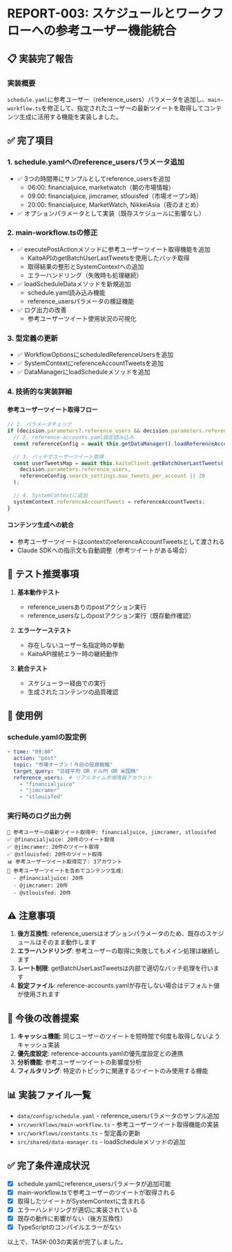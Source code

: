 # REPORT-003: スケジュールとワークフローへの参考ユーザー機能統合

## 📋 実装完了報告

### 実装概要
`schedule.yaml`に参考ユーザー（reference_users）パラメータを追加し、`main-workflow.ts`を修正して、指定されたユーザーの最新ツイートを取得してコンテンツ生成に活用する機能を実装しました。

## ✅ 完了項目

### 1. schedule.yamlへのreference_usersパラメータ追加
- ✅ 3つの時間帯にサンプルとしてreference_usersを追加
  - 06:00: financialjuice, marketwatch（朝の市場情報）
  - 09:00: financialjuice, jimcramer, stlouisfed（市場オープン時）
  - 20:00: financialjuice, MarketWatch, NikkeiAsia（夜のまとめ）
- ✅ オプションパラメータとして実装（既存スケジュールに影響なし）

### 2. main-workflow.tsの修正
- ✅ executePostActionメソッドに参考ユーザーツイート取得機能を追加
  - KaitoAPIのgetBatchUserLastTweetsを使用したバッチ取得
  - 取得結果の整形とSystemContextへの追加
  - エラーハンドリング（失敗時も処理継続）
- ✅ loadScheduleDataメソッドを新規追加
  - schedule.yaml読み込み機能
  - reference_usersパラメータの検証機能
- ✅ ログ出力の改善
  - 参考ユーザーツイート使用状況の可視化

### 3. 型定義の更新
- ✅ WorkflowOptionsにscheduledReferenceUsersを追加
- ✅ SystemContextにreferenceAccountTweetsを追加
- ✅ DataManagerにloadScheduleメソッドを追加

### 4. 技術的な実装詳細

#### 参考ユーザーツイート取得フロー
```typescript
// 1. パラメータチェック
if (decision.parameters?.reference_users && decision.parameters.reference_users.length > 0) {
  // 2. reference-accounts.yaml設定読み込み
  const referenceConfig = await this.getDataManager().loadReferenceAccounts();
  
  // 3. バッチでユーザーツイート取得
  const userTweetsMap = await this.kaitoClient.getBatchUserLastTweets(
    decision.parameters.reference_users,
    referenceConfig.search_settings.max_tweets_per_account || 20
  );
  
  // 4. SystemContextに追加
  systemContext.referenceAccountTweets = referenceAccountTweets;
}
```

#### コンテンツ生成への統合
- 参考ユーザーツイートはcontextのreferenceAccountTweetsとして渡される
- Claude SDKへの指示文も自動調整（参考ツイートがある場合）

## 🧪 テスト推奨事項

1. **基本動作テスト**
   - reference_usersありのpostアクション実行
   - reference_usersなしのpostアクション実行（既存動作確認）

2. **エラーケーステスト**
   - 存在しないユーザー名指定時の挙動
   - KaitoAPI接続エラー時の継続動作

3. **統合テスト**
   - スケジューラー経由での実行
   - 生成されたコンテンツの品質確認

## 📝 使用例

### schedule.yamlの設定例
```yaml
- time: "09:00"
  action: "post"
  topic: "市場オープン！今日の投資戦略"
  target_query: "日経平均 OR ドル円 OR 米国株"
  reference_users:  # リアルタイム市場情報アカウント
    - "financialjuice"
    - "jimcramer"
    - "stlouisfed"
```

### 実行時のログ出力例
```
👥 参考ユーザーの最新ツイート取得中: financialjuice, jimcramer, stlouisfed
✅ @financialjuice: 20件のツイート取得
✅ @jimcramer: 20件のツイート取得
✅ @stlouisfed: 20件のツイート取得
📊 参考ユーザーツイート取得完了: 3アカウント
📱 参考ユーザーツイートを含めてコンテンツ生成:
  - @financialjuice: 20件
  - @jimcramer: 20件
  - @stlouisfed: 20件
```

## ⚠️ 注意事項

1. **後方互換性**: reference_usersはオプションパラメータのため、既存のスケジュールはそのまま動作します
2. **エラーハンドリング**: 参考ユーザーの取得に失敗してもメイン処理は継続します
3. **レート制限**: getBatchUserLastTweetsは内部で適切なバッチ処理を行います
4. **設定ファイル**: reference-accounts.yamlが存在しない場合はデフォルト値が使用されます

## 🔧 今後の改善提案

1. **キャッシュ機能**: 同じユーザーのツイートを短時間で何度も取得しないようキャッシュ実装
2. **優先度設定**: reference-accounts.yamlの優先度設定との連携
3. **分析機能**: 参考ユーザーツイートの影響度分析
4. **フィルタリング**: 特定のトピックに関連するツイートのみ使用する機能

## 📊 実装ファイル一覧

- `data/config/schedule.yaml` - reference_usersパラメータのサンプル追加
- `src/workflows/main-workflow.ts` - 参考ユーザーツイート取得機能の実装
- `src/workflows/constants.ts` - 型定義の更新
- `src/shared/data-manager.ts` - loadScheduleメソッドの追加

## ✅ 完了条件達成状況

- [x] schedule.yamlにreference_usersパラメータが追加可能
- [x] main-workflow.tsで参考ユーザーのツイートが取得される
- [x] 取得したツイートがSystemContextに含まれる
- [x] エラーハンドリングが適切に実装されている
- [x] 既存の動作に影響がない（後方互換性）
- [x] TypeScriptのコンパイルエラーがない

以上で、TASK-003の実装が完了しました。